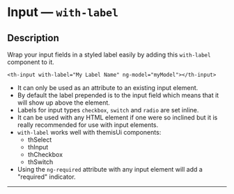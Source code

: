 # Input — `with-label`

## Description

Wrap your input fields in a styled label easily by adding this `with-label` component to it.

`<th-input with-label="My Label Name" ng-model="myModel"></th-input>`

- It can only be used as an attribute to an existing input element.
- By default the label prepended is to the input field which means that it will show up above the element.
- Labels for input types `checkbox`, `switch` and `radio` are set inline.
- It can be used with any HTML element if one were so inclined but it is really recommended for use with input elements.
- `with-label` works well with themisUi components:
  - thSelect
  - thInput
  - thCheckbox
  - thSwitch
- Using the `ng-required` attribute with any input element will add a "required" indicator.

---
